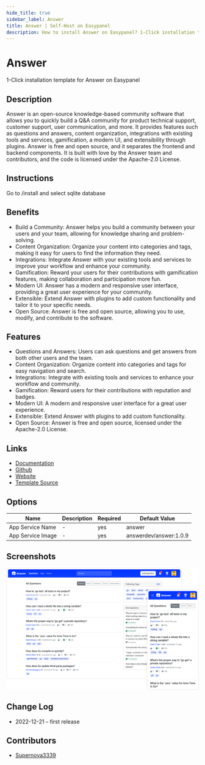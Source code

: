 ```yaml
---
hide_title: true
sidebar_label: Answer
title: Answer | Self-Host on Easypanel
description: How to install Answer on Easypanel? 1-Click installation template for Answer on Easypanel
---
```


<!-- generated -->

# Answer

1-Click installation template for Answer on Easypanel

## Description

Answer is an open-source knowledge-based community software that allows you to quickly build a Q&amp;A community for product technical support, customer support, user communication, and more. It provides features such as questions and answers, content organization, integrations with existing tools and services, gamification, a modern UI, and extensibility through plugins. Answer is free and open source, and it separates the frontend and backend components. It is built with love by the Answer team and contributors, and the code is licensed under the Apache-2.0 License.

## Instructions

Go to /install and select sqlite database

## Benefits

- Build a Community: Answer helps you build a community between your users and your team, allowing for knowledge sharing and problem-solving.
- Content Organization: Organize your content into categories and tags, making it easy for users to find the information they need.
- Integrations: Integrate Answer with your existing tools and services to improve your workflow and enhance your community.
- Gamification: Reward your users for their contributions with gamification features, making collaboration and participation more fun.
- Modern UI: Answer has a modern and responsive user interface, providing a great user experience for your community.
- Extensible: Extend Answer with plugins to add custom functionality and tailor it to your specific needs.
- Open Source: Answer is free and open source, allowing you to use, modify, and contribute to the software.

## Features

- Questions and Answers: Users can ask questions and get answers from both other users and the team.
- Content Organization: Organize content into categories and tags for easy navigation and search.
- Integrations: Integrate with existing tools and services to enhance your workflow and community.
- Gamification: Reward users for their contributions with reputation and badges.
- Modern UI: A modern and responsive user interface for a great user experience.
- Extensible: Extend Answer with plugins to add custom functionality.
- Open Source: Answer is free and open source, licensed under the Apache-2.0 License.

## Links

- [Documentation](https://answer.dev/docs)
- [Github](https://github.com/answerdev/answer)
- [Website](https://answer.dev/)
- [Template Source](https://github.com/easypanel-io/templates/tree/main/templates/answer)

## Options

Name | Description | Required | Default Value
-|-|-|-
App Service Name | - | yes | answer
App Service Image | - | yes | answerdev/answer:1.0.9

## Screenshots

![Answer Screenshot](./assets/screenshot.png)

## Change Log

- 2022-12-21 – first release

## Contributors

- [Supernova3339](https://github.com/Supernova3339)
